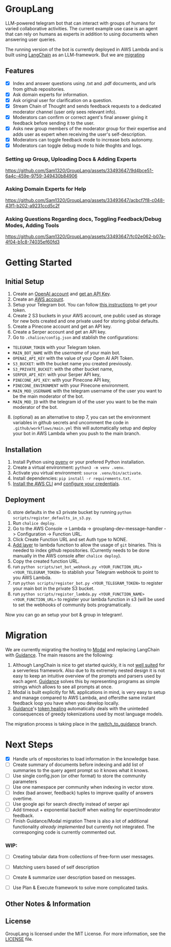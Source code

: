 # GroupLang
LLM-powered telegram bot that can interact with groups of humans for varied collaborative activities. The current example use case is an agent that can rely on humans as experts in addition to using documents when answering user queries. 

The running version of the bot is currently deployed in AWS Lambda and is built using [LangChain](https://python.langchain.com/en/latest/index.html) as an LLM-framework. But we are [migrating](#migration)

## Features
- [x] Index and answer questions using .txt and .pdf documents, and urls from github repositories.
- [x] Ask domain experts for information.
- [x] Ask original user for clarification on a question.
- [x] Stream Chain of Thought and sends feedback requests to a dedicated moderator channel (user only sees relevant info).
- [x] Moderators can confirm or correct agent's final answer giving it feedback before sending it to the user.
- [x] Asks new group members of the moderator group for their expertise and adds user as expert when receiving the user's self-description.
- [x] Moderators can toggle feedback mode to increase bots autonomy.
- [x] Moderators can toggle debug mode to hide thoghts and logs.

### Setting up Group, Uploading Docs & Adding Experts
https://github.com/Sam1320/GroupLang/assets/33493647/9d4bce51-6a4c-459e-9759-349430b84906

### Asking Domain Experts for Help
https://github.com/Sam1320/GroupLang/assets/33493647/acbcf7f8-c048-43f1-b202-a9231ccd5c2f

### Asking Questions Regarding docs, Toggling Feedback/Debug Modes, Adding Tools
https://github.com/Sam1320/GroupLang/assets/33493647/fc02e062-b07a-4f04-b1c8-74035ef60fd3


# Getting Started
## Initial Setup 

1. Create an [OpenAI account](https://openai.com/api/) and [get an API Key](https://platform.openai.com/account/api-keys).
2. Create an [AWS account](https://aws.amazon.com/es/).
3. Setup your Telegram bot. You can follow [this instructions](https://core.telegram.org/bots/tutorial#obtain-your-bot-token) to get your token.
4. Create 2 S3 buckets in your AWS account, one public used as storage for new bots created and one private used for storing global defaults.
5. Create a Pinecone account and get an API key.
6. Create a Serper account and get an API key.
7. Go to `.chalice/config.json` and stablish the configurations:
- `TELEGRAM_TOKEN` with your Telegram token. 
- `MAIN_BOT_NAME` with the *username* of your main bot.
- `OPENAI_API_KEY` with the value of your Open AI API Token.
- `S3_BUCKET`: with the bucket name you created previously.
- `S3_PRIVATE_BUCKET`: with the other bucket name,
- `SERPER_API_KEY`: with your Serper API key,
- `PINECONE_API_KEY`: with your Pinecone API key,
- `PINECONE_ENVIRONMENT` with your Pinecone environment.
- `MAIN_MOD_USERNAME` with the telegram username of the user you want to be the main moderator of the bot.
- `MAIN_MOD_ID` with the telegram id of the user you want to be the main moderator of the bot.
8. (optional) as an alternative to step 7, you can set the environment variables in github secrets and uncomment the code in `.github/workflows/main.yml` this will automatically setup and deploy your bot in AWS Lambda when you push to the main branch.

## Installation
1. Install Python using [pyenv](https://github.com/pyenv/pyenv-installer) or your prefered Python installation.
2. Create a virtual environment: `python3 -m venv .venv`.
3. Activate you virtual environment: `source .venv/bin/activate`.
3. Install dependencies: `pip install -r requirements.txt`.
4. [Install the AWS CLI](https://docs.aws.amazon.com/cli/latest/userguide/getting-started-install.html) and [configure your credentials](https://docs.aws.amazon.com/cli/latest/userguide/getting-started-quickstart.html).

## Deployment
0. store defaults in the s3 private bucket by running `python scripts/register_defaults_in_s3.py`.
1. Run `chalice deploy`.
2. Go to the AWS Console -> Lambda -> grouplang-dev-message-handler -> Configuration -> Function URL.
3. Click Create Function URL and set Auth type to NONE.
4. [Add layer](https://github.com/lambci/git-lambda-layer) to lambda function to allow the usage of `git` binaries. This is needed to index github repositories. (Currently needs to be done manually in the AWS console after `chalice deploy`). 
5. Copy the created function URL.
6. run `python scripts/set_bot_webhook.py <YOUR_FUNCTION_URL> <YOUR_TELEGRAM_TOKEN>` to stablish your Telegram webhook to point to you AWS Lambda.
7. run `python scripts/register_bot.py <YOUR_TELEGRAM_TOKEN>` to register your main bot in the private S3 bucket. 
8. run `python scripts/register_lambda.py <YOUR_FUNCTION_NAME> <YOUR_FUNCTION_URL>` to register your lambda function in s3 (will be used to set the webhooks of community bots programatically.

Now you can go an setup your bot & group in telegram!.

# Migration
We are currently migrating the hosting to [Modal](https://modal.com/) and replacing LangChain with [Guidance](https://github.com/microsoft/guidance). The main reasons are the following:

1. Although LangChain is nice to get started quickly, it is not [well suited](https://github.com/hwchase17/langchain/issues/1364#issuecomment-1560895510) for a serverless framework. Also due to its extremely nested design it is not easy to keep an intuitive overview of the prompts and parsers used by each agent. [Guidance](https://github.com/microsoft/guidance) solves this by representing programs as simple strings which allows to see all prompts at once.
2. Modal is built explicitly for ML applications in mind, is very easy to setup and manage compared to AWS Lambda, and offersthe same instant feedback loop you have when you develop locally. 
3. [Guidance](https://github.com/microsoft/guidance)'s [token healing](https://github.com/microsoft/guidance/blob/main/notebooks/art_of_prompt_design/prompt_boundaries_and_token_healing.ipynb) automatically deals with the uninteded consequences of greedy tokenizations used by most language models. 

The migration process is taking place in the [switch_to_guidance](https://github.com/Sam1320/GroupLang/tree/switch_to_guidance) branch.

# Next Steps
- [x] Handle urls of repositories to load information in the knowledge base.
- [ ] Create summary of documents before indexing and add list of summaries to the query agent prompt so it knows what it knows.
- [ ] Use single config.json (or other format) to store the community parameters
- [ ] Use one namespace per community when indexing in vector store.
- [ ] Index (bad answer, feedback) tuples to improve quality of answers overtime.
- [ ] Use google api for search directly instead of serper api
- [ ] Add timeout + exponential backoff when waiting for expert/moderator feedback.
- [ ] Finish Guidance/Modal migration
There is also a lot of additional functionality *already implemented* but currently not integrated. The corresponging code is currently commented out.
### WIP:
- [ ] Creating tabular data from collections of free-form user messages.
- [ ] Matching users based of self description
- [ ] Create & summarize user description based on messages.
- [ ] Use Plan & Execute framework to solve more complicated tasks.


## Other Notes & Information

## License
GroupLang is licensed under the MIT License. For more information, see the [LICENSE](LICENSE) file.

